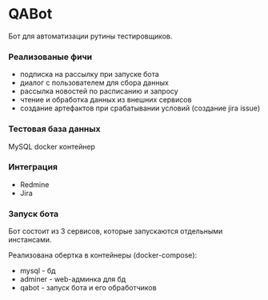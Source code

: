 # QABot

Бот для автоматизации рутины тестировщиков.

###  Реализованые фичи
* подписка на рассылку при запуске бота
* диалог с пользователем для сбора данных
* рассылка новостей по расписанию и запросу
* чтение и обработка данных из внешних сервисов
* создание артефактов при срабатывании условий (создание jira issue)


### Тестовая база данных

MySQL docker контейнер

### Интеграция

* Redmine
* Jira

### Запуск бота

Бот состоит из 3 сервисов, которые запускаются отдельными инстансами.

Реализована обертка в контейнеры (docker-compose):
* mysql - бд
* adminer - web-админка для бд
* qabot - запуск бота и его обработчиков
